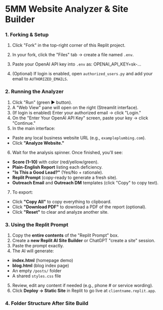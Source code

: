 # 5MM Website Analyzer & Site Builder

### 1. Forking & Setup
1. Click "Fork" in the top-right corner of this Replit project.
2. In your fork, click the "Files" tab → create a file named `.env`.
3. Paste your OpenAI API key into `.env` as: OPENAI_API_KEY=sk-…

4. (Optional) If login is enabled, open `authorized_users.py` and add your email to `AUTHORIZED_EMAILS`.

### 2. Running the Analyzer
1. Click "Run" (green ▶️ button).  
2. A "Web View" pane will open on the right (Streamlit interface).
3. (If login is enabled) Enter your authorized email → click "Login."  
4. On the "Enter Your OpenAI API Key" screen, paste your key → click "Continue."  
5. In the main interface:
- Paste any local business website URL (e.g., `exampleplumbing.com`).
- Click **"Analyze Website."**
6. Wait for the analysis spinner. Once finished, you'll see:
- **Score (1–10)** with color (red/yellow/green).  
- **Plain-English Report** listing each deficiency.  
- **"Is This a Good Lead?"** (Yes/No + rationale).  
- **Replit Prompt** (copy-ready to generate a fresh site).  
- **Outreach Email** and **Outreach DM** templates (click "Copy" to copy text).  
7. To export:
- Click **"Copy All"** to copy everything to clipboard.  
- Click **"Download PDF"** to download a PDF of the report (optional).  
- Click **"Reset"** to clear and analyze another site.

### 3. Using the Replit Prompt
1. Copy the **entire contents** of the "Replit Prompt" box.  
2. Create a **new Replit AI Site Builder** or ChatGPT "create a site" session.  
3. Paste the prompt exactly.  
4. The AI will generate:
- **index.html** (homepage demo)  
- **blog.html** (blog index page)  
- An empty `/posts/` folder  
- A shared `styles.css` file  
5. Review, edit any content if needed (e.g., phone # or service wording).  
6. Click **Deploy → Static Site** in Replit to go live at `clientname.replit.app`.

### 4. Folder Structure After Site Build
